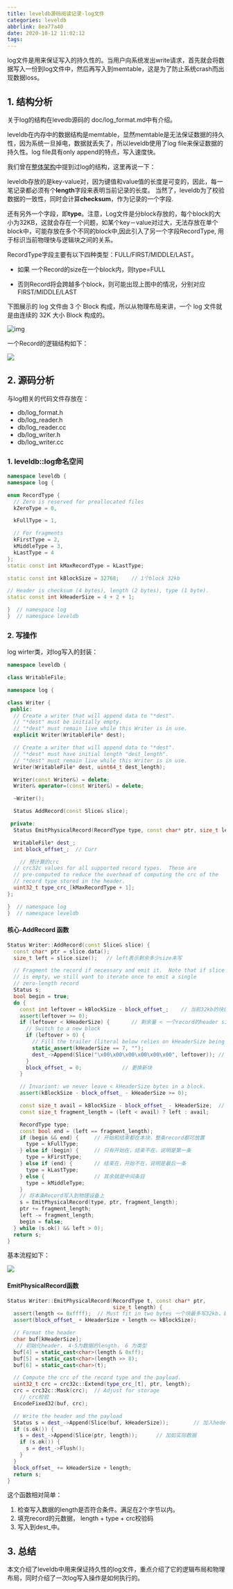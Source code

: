 ```yaml
---
title: leveldb源码阅读记录-log文件
categories: leveldb
abbrlink: 8ea77a40
date: 2020-10-12 11:02:12
tags:
---
```


log文件是用来保证写入的持久性的。当用户向系统发出write请求，首先就会将数据写入一份到log文件中，然后再写入到memtable，这是为了防止系统crash而出现数据loss。

<!--more-->

## 1. 结构分析

关于log的结构在levedb源码的 doc/log_format.md中有介绍。

leveldb在内存中的数据结构是memtable，显然memtable是无法保证数据的持久性，因为系统一旦掉电，数据就丢失了，所以leveldb使用了log file来保证数据的持久性。log file具有only append的特点，写入速度快。

我们曾在[整体架构](https://ravenxrz.github.io/archives/1a545f48.html)中提到过log的结构，这里再说一下：

leveldb存放的是key-value对，因为键值和value值的长度是可变的，因此，每一笔记录都必须有个**length**字段来表明当前记录的长度。 当然了，leveldb为了校验数据的一致性，同时会计算**checksum**，作为记录的一个字段.

还有另外一个字段，即**type**。注意，Log文件是分block存放的，每个block的大小为32KB，这就会存在一个问题，如某个key－value对过大，无法存放在单个block中，可能存放在多个不同的block中,因此引入了另一个字段RecordType, 用于标识当前物理快与逻辑块之间的关系。

RecordType字段主要有以下四种类型：FULL/FIRST/MIDDLE/LAST。

- 如果 一个Record的size在一个block内，则type=FULL

- 否则Record将会跨越多个block，则可能出现上图中的情况，分别对应FIRST/MIDDLE/LAST

下图展示的 log 文件由 3 个 Block 构成，所以从物理布局来讲，一个 log 文件就是由连续的 32K 大小 Block 构成的。

![img](https://img-blog.csdnimg.cn/20190314203727797.png?x-oss-process=image/watermark,type_ZmFuZ3poZW5naGVpdGk,shadow_10,text_aHR0cHM6Ly9ibG9nLmNzZG4ubmV0L3R1d2VucWkyMDEz,size_16,color_FFFFFF,t_70)

一个Record的逻辑结构如下：

![](https://cdn.jsdelivr.net/gh/ravenxrz/PicBed/img/log-record逻辑结构.jpg)



## 2. 源码分析

与log相关的代码文件存放在：

- db/log_format.h
- db/log_reader.h
- db/log_reader.cc
- db/log_writer.h
- db/log_writer.cc

### 1. leveldb::log命名空间

```c++
namespace leveldb {
namespace log {

enum RecordType {
  // Zero is reserved for preallocated files
  kZeroType = 0,

  kFullType = 1,

  // For fragments
  kFirstType = 2,
  kMiddleType = 3,
  kLastType = 4
};
static const int kMaxRecordType = kLastType;

static const int kBlockSize = 32768;	// 1个block 32kb

// Header is checksum (4 bytes), length (2 bytes), type (1 byte).
static const int kHeaderSize = 4 + 2 + 1;

}  // namespace log
}  // namespace leveldb

```

### 2. 写操作

log wirter类，对log写入的封装：

```c++
namespace leveldb {

class WritableFile;

namespace log {

class Writer {
 public:
  // Create a writer that will append data to "*dest".
  // "*dest" must be initially empty.
  // "*dest" must remain live while this Writer is in use.
  explicit Writer(WritableFile* dest);

  // Create a writer that will append data to "*dest".
  // "*dest" must have initial length "dest_length".
  // "*dest" must remain live while this Writer is in use.
  Writer(WritableFile* dest, uint64_t dest_length);

  Writer(const Writer&) = delete;
  Writer& operator=(const Writer&) = delete;

  ~Writer();

  Status AddRecord(const Slice& slice);

 private:
  Status EmitPhysicalRecord(RecordType type, const char* ptr, size_t length);

  WritableFile* dest_;
  int block_offset_;  // Curr 

    // 预计算的crc
  // crc32c values for all supported record types.  These are
  // pre-computed to reduce the overhead of computing the crc of the
  // record type stored in the header.
  uint32_t type_crc_[kMaxRecordType + 1];
};

}  // namespace log
}  // namespace leveldb
```

#### 核心-AddRecord 函数

```c++
Status Writer::AddRecord(const Slice& slice) {
  const char* ptr = slice.data();
  size_t left = slice.size();	// left表示剩余多少size未写

  // Fragment the record if necessary and emit it.  Note that if slice
  // is empty, we still want to iterate once to emit a single
  // zero-length record
  Status s;
  bool begin = true;
  do {
    const int leftover = kBlockSize - block_offset_;	// 当前32kb的块的剩余量
    assert(leftover >= 0);
    if (leftover < kHeaderSize) {		// 剩余量 < 一个record的header size
      // Switch to a new block			
      if (leftover > 0) {
        // Fill the trailer (literal below relies on kHeaderSize being 7)
        static_assert(kHeaderSize == 7, "");
        dest_->Append(Slice("\x00\x00\x00\x00\x00\x00", leftover));	// 填充本块最后的空间
      }
      block_offset_ = 0;			 // 更换新块
    }

    // Invariant: we never leave < kHeaderSize bytes in a block.
    assert(kBlockSize - block_offset_ - kHeaderSize >= 0);

    const size_t avail = kBlockSize - block_offset_ - kHeaderSize;	// 剩余可用给数据的空间
    const size_t fragment_length = (left < avail) ? left : avail;	

    RecordType type;
    const bool end = (left == fragment_length);
    if (begin && end) {		// 开始和结束都在本块，整条record都可放置
      type = kFullType;
    } else if (begin) {		// 只有开始在，结束不在，说明是第一条
      type = kFirstType;
    } else if (end) {		// 结束在，开始不在，说明是最后一条
      type = kLastType;
    } else {				// 其余就是中间条目
      type = kMiddleType;
    }
	// 将本条Record写入到物理设备上
    s = EmitPhysicalRecord(type, ptr, fragment_length);
    ptr += fragment_length;
    left -= fragment_length;
    begin = false;
  } while (s.ok() && left > 0);
  return s;
}
```

基本流程如下：

![](https://cdn.jsdelivr.net/gh/ravenxrz/PicBed/img/AddRecord函数流程图-1600848090666.jpg)

#### EmitPhysicalRecord函数

```c++
Status Writer::EmitPhysicalRecord(RecordType t, const char* ptr,
                                  size_t length) {
  assert(length <= 0xffff);  // Must fit in two bytes 一个块最多写32kb，即2^15，至少需要15个bit，所以需要2个字节（解释了为什么要用0xffff)
  assert(block_offset_ + kHeaderSize + length <= kBlockSize);

  // Format the header
  char buf[kHeaderSize];
   // 初始化header， 4-5为数据的length， 6 为类型
  buf[4] = static_cast<char>(length & 0xff);
  buf[5] = static_cast<char>(length >> 8);
  buf[6] = static_cast<char>(t);

  // Compute the crc of the record type and the payload.
  uint32_t crc = crc32c::Extend(type_crc_[t], ptr, length);
  crc = crc32c::Mask(crc);  // Adjust for storage
    // crc校验
  EncodeFixed32(buf, crc);	

  // Write the header and the payload
  Status s = dest_->Append(Slice(buf, kHeaderSize));		// 加入heder
  if (s.ok()) {
    s = dest_->Append(Slice(ptr, length));		// 加如实际数据
    if (s.ok()) {
      s = dest_->Flush();
    }
  }
  block_offset_ += kHeaderSize + length;
  return s;
}
```

这个函数相对简单：

1. 检查写入数据的length是否符合条件。满足在2个字节以内。
2. 填充record的元数据， length + type + crc校验码
3. 写入到dest_中。

## 3. 总结

本文介绍了leveldb中用来保证持久性的log文件，重点介绍了它的逻辑布局和物理布局，同时介绍了一次log写入操作是如何执行的。

